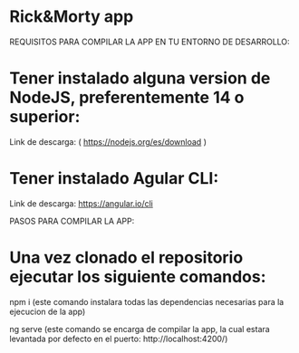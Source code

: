 # Rick&Morty app

REQUISITOS PARA COMPILAR LA APP EN TU ENTORNO DE DESARROLLO:

# Tener instalado alguna version de NodeJS, preferentemente 14 o superior:
Link de descarga: ( https://nodejs.org/es/download )

# Tener instalado Agular CLI:
Link de descarga: https://angular.io/cli

PASOS PARA COMPILAR LA APP:

# Una vez clonado el repositorio ejecutar los siguiente comandos:

npm i (este comando instalara todas las dependencias necesarias para la ejecucion de la app)

ng serve (este comando se encarga de compilar la app, la cual estara levantada por defecto en el puerto: http://localhost:4200/)

